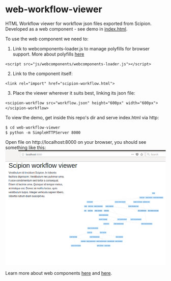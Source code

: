 
# web-workflow-viewer

HTML Workflow viewer for workflow json files exported from Scipion. Developed as a web component - see demo in [index.html](https://github.com/I2PC/web-workflow-viewer/blob/master/index.html). 

To use the web component we need to:

1. Link to webcomponents-loader.js to manage polyfills for browser support. More about polyfills [here](https://github.com/webcomponents/webcomponentsjs)
```
<script src="js/webcomponents/webcomponents-loader.js"></script>
```
2. Link to the component itself:
```
<link rel="import" href="scipion-workflow.html">
```
3. Place the viewer wherever it suits best, linking its json file:
```
<scipion-workflow src="workflow.json" height="600px" width="600px"></scipion-workflow>
```

To view the demo, get inside this repo's dir and serve index.html via http:
```
$ cd web-workflow-viewer
$ python -m SimpleHTTPServer 8000
```
Open file on http://localhost:8000 on your browser, you should see something like this:
![viewer-demo](viewer_demo.png)

Learn more about web components [here](https://www.polymer-project.org/2.0/start/quick-tour) and [here](https://developer.mozilla.org/en-US/docs/Web/Web_Components/Custom_Elements).
